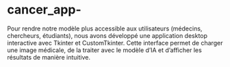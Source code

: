 # cancer_app-
Pour rendre notre modèle plus accessible aux utilisateurs (médecins, chercheurs, étudiants), nous avons développé une application desktop interactive avec Tkinter et CustomTkinter. Cette interface permet de charger une image médicale, de la traiter avec le modèle d’IA et d’afficher les résultats de manière intuitive.
